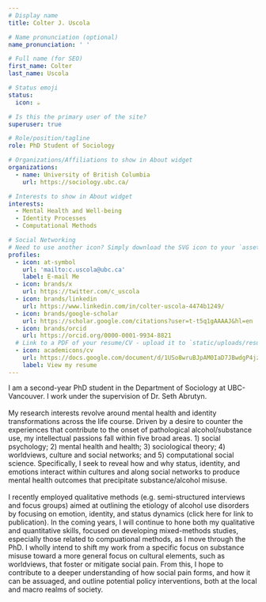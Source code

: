 ```yaml
---
# Display name
title: Colter J. Uscola

# Name pronunciation (optional)
name_pronunciation: ' '

# Full name (for SEO)
first_name: Colter
last_name: Uscola

# Status emoji
status:
  icon: ☕

# Is this the primary user of the site?
superuser: true

# Role/position/tagline
role: PhD Student of Sociology

# Organizations/Affiliations to show in About widget
organizations:
  - name: University of British Columbia
    url: https://sociology.ubc.ca/

# Interests to show in About widget
interests:
  - Mental Health and Well-being
  - Identity Processes
  - Computational Methods

# Social Networking
# Need to use another icon? Simply download the SVG icon to your `assets/media/icons/` folder.
profiles:
  - icon: at-symbol
    url: 'mailto:c.uscola@ubc.ca'
    label: E-mail Me
  - icon: brands/x
    url: https://twitter.com/c_uscola
  - icon: brands/linkedin
    url: https://www.linkedin.com/in/colter-uscola-4474b1249/
  - icon: brands/google-scholar
    url: https://scholar.google.com/citations?user=t-t5q1gAAAAJ&hl=en
  - icon: brands/orcid
    url: https://orcid.org/0000-0001-9934-8821
  # Link to a PDF of your resume/CV - upload it to `static/uploads/resume.pdf`
  - icon: academicons/cv
    url: https://docs.google.com/document/d/1USo8wruBJpAM0IaD7JBwdgP4jzww2gQM/edit?usp=sharing&ouid=117117416823450368540&rtpof=true&sd=true
    label: View my resume
---
```


I am a second-year PhD student in the Department of Sociology at UBC-Vancouver. I work under the supervision of Dr. Seth Abrutyn. <br> <br> My research interests revolve around mental health and identity transformations across the life course. Driven by a desire to counter the experiences that contribute to the onset of pathological alcohol/substance use, my intellectual passions fall within five broad areas. 1) social psychology; 2) mental health and health; 3) sociological theory; 4) worldviews, culture and social networks; and 5) computational social science. Specifically, I seek to reveal how and why status, identity, and emotions interact within cultures and along social networks to produce mental health outcomes that precipitate substance/alcohol misuse. <br> <br> I recently employed qualitative methods (e.g. semi-structured interviews and focus groups) aimed at outlining the etiology of alcohol use disorders by focusing on emotion, identity, and status dynamics (click here for link to publication). In the coming years, I will continue to hone both my qualitative and quantitative skills, focused on developing mixed-methods studies, especially those related to compuational methods, as I move through the PhD. I wholly intend to shift my work from a specific focus on substance misuse toward a more general focus on cultural elements, such as worldviews, that foster or mitigate social pain. From this, I hope to contribute to a deeper understanding of how social pain forms, and how it can be assuaged, and outline potential policy interventions, both at the local and macro realms of society.
